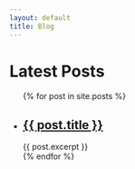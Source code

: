 ```yaml
---
layout: default
title: Blog
---
```

<h1 class="shadow text-center">Latest Posts</h1>

<ul>
  {% for post in site.posts %}
    <li>
      <h2><a href="/rubic{{ post.url }}">{{ post.title }}</a></h2>
      {{ post.excerpt }}
    </li>
  {% endfor %}
</ul>
